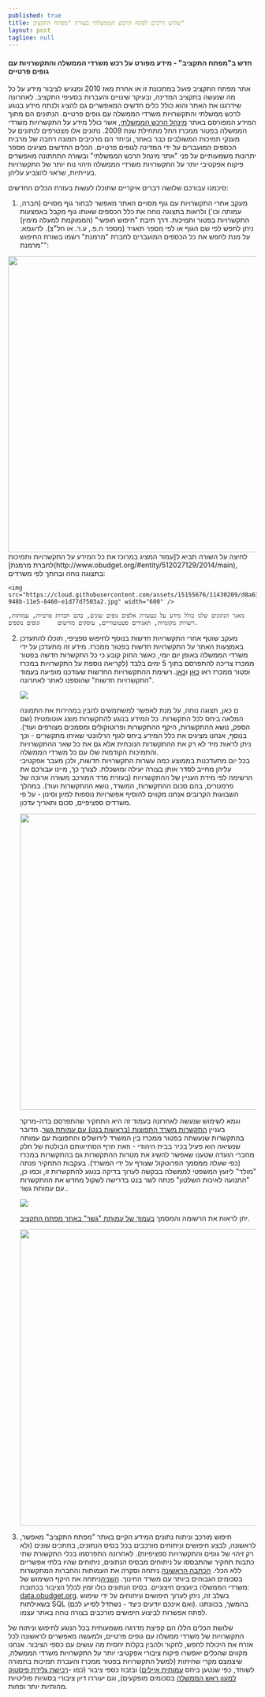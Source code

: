 ```yaml
---
published: true
title: שלוש דרכים לפקח הרכש הממשלתי בעזרת "מפתח התקציב"
layout: post
tagline: null
---
```


#### חדש ב"מפתח התקציב" - מידע מפורט על רכש משרדי הממשלה והתקשרויות עם גופים פרטיים

אתר מפתח התקציב פועל במתכונת זו או אחרת מאז 2010 ומנגיש לציבור מידע על כל מה שנעשה בתקציב המדינה, ובעיקר שינויים והעברות בסעיפי התקציב. לאחרונה שידרגנו את האתר והוא כולל כלים חדשים המאפשרים גם להציג ולנתח מידע בנוגע לרכש ממשלתי והתקשרויות משרדי הממשלה עם גופים פרטיים. 
הנתונים הם מתוך המידע המפורסם באתר [מינהל הרכש הממשלתי](https://www.mr.gov.il/Pages/HomePage.aspx), אשר כולל מידע על התקשרויות משרדי הממשלה בפטור ממכרז החל מתחילת שנת 2009. נתונים אלו מצטרפים לנתונים על מענקי תמיכות המשולבים כבר באתר, וביחד הם מרכיבים תמונה רחבה של מרבית הכספים המועברים על ידי המדינה לגופים פרטיים. הכלים החדשים מציגים מספר יתרונות משמעותיים על פני "אתר מינהל הרכש הממשלתי" ובשורה התחתונה מאפשרים פיקוח אפקטיבי יותר על התקשרויות משרדי הממשלה וזיהוי נוח יותר של התקשרויות בעייתיות, שראוי להצביע עליהן.  

סיכמנו עבורכם שלושה דברים איקריים שתוכלו לעשות בעזרת הכלים החדשים:

1. מעקב אחרי התקשרויות עם גוף מסויים
האתר מאפשר לבחור גוף מסויים (חברה, עמותה וכו') ולראות בתצוגה נוחה את כלל הכספים שאותו גוף מקבל באמצעות התקשרויות בפטור ותמיכות. דרך תיבת "חיפוש חופשי" (הממוקמת למעלה מימין) ניתן לחפש לפי שם הגוף או לפי מספר תאגיד (מספר ח.פ., ע.ר. או חל"צ). 
לדוגמא: על מנת לחפש את כל הכספים המועברים לחברת "מרמנת" רשמו בשורת החיפוש "מרמנת":
<img src="https://cloud.githubusercontent.com/assets/15155676/11430208/d88af9dc-948b-11e5-813f-0ffa465b19c9.jpg" width="600" />
לחיצה על השורה תביא ל[עמוד המציג במרוכז את כל המידע על התקשרויות ותמיכות לחברת מרמנת](http://www.obudget.org/#entity/512027129/2014/main), בתצוגה נוחה ובחתך לפי משרדים:

	<img src="https://cloud.githubusercontent.com/assets/15155676/11430209/d8a63274-948b-11e5-8460-e1d77d7503a2.jpg" width="600" />

	מאגר הנתונים שלנו כולל מידע על כעשרת אלפים גופים שונים, בהם חברות פרטיות, עמותות, רשויות מקומיות, תאגידים סטטוטוריים, עוסקים מורשים 	וגופים נוספים. 

2. מעקב שוטף אחרי התקשרויות חדשות
בנוסף לחיפוש ספציפי, תוכלו להתעדכן באמצעות האתר על התקשרויות חדשות בפטור ממכרז. מידע זה מתעדכן על ידי משרדי הממשלה באופן יום יומי, כאשר החוק קובע כי כל התקשרות חדשה בפטור ממכרז צריכה להתפרסם בתוך 5 ימים בלבד (לקריאה נוספת על התקשרויות במכרז ופטור ממכרז ראו [כאן](https://he.wikisource.org/wiki/%D7%AA%D7%A7%D7%A0%D7%95%D7%AA_%D7%97%D7%95%D7%91%D7%AA_%D7%94%D7%9E%D7%9B%D7%A8%D7%96%D7%99%D7%9D) ו[כאן](http://hozrim.mof.gov.il/doc/hashkal/horaot.nsf/ByNum/7.8.1). רשימת ההתקשרויות החדשות שעודכנו מופיעה בעמוד "התקשרויות חדשות" שהוספנו לאתר לאחרונה. 

	<img src="https://cloud.githubusercontent.com/assets/15155676/11430210/d8ab2450-948b-11e5-97e4-c3e132704839.jpg" />

	ם כאן, תצוגה נוחה, על מנת לאפשר למשתמשים להבין במהירות את התמונה המלאה ביחס לכל התקשרות. כל המידע בנוגע להתקשרות מוצג אוטומטית (שם הספק, נושא ההתקשרות, היקף ההתקשרות ופרוטוקולים ומסמכים מצורפים ועוד). בנוסף, אנחנו מציגים את כלל המידע ביחס לגוף הרלוונטי שאיתו מתקשרים - וכך ניתן לראות מיד לא רק את ההתקשרות הנוכחית אלא גם את כל שאר ההתקשרויות והתמיכות הקודמות שלו עם כל משרדי הממשלה.  
בכל יום מתעדכנות בממוצע כמה עשרות התקשרויות חדשות, ולכן מעבר אפקטיבי עליהן מחייב לסדר אותן בצורה יעילה ומושכלת. לצורך כך, מיינו עבורכם את הרשימה לפי מידת העניין של ההתקשרויות (בעזרת מדד המורכב משורה ארוכה של פרמטרים, בהם סכום ההתקשרות, המשרד, נושא ההתקשרות ועוד). במהלך השבועות הקרובים אנחנו מקווים להוסיף אפשרויות נוספות למיון וסינון - על פי משרדים ספציפיים, סכום ותאריך עדכון. 

	<img src="https://cloud.githubusercontent.com/assets/15155676/11430211/d8bd77c2-948b-11e5-9ce5-d924787a1cea.jpg" width="600" />

	וגמא לשימוש שנעשה לאחרונה בעמוד זה היא התחקיר שהתפרסם בדה-מרקר בעניין [התקשרות משרד התפוצות (בראשות בנט) עם עמותת גשר](http://www.themarker.com/news/1.2778695). מדובר בהתקשרות שנעשתה בפטור ממכרז בין המשרד לירושלים והתפוצות עם עמותה שנשיאה הוא פעיל בכיר בבית היהודי - וזאת חרף הסתייגותם הבולטת של חלק מחברי הועדה שטענו שאפשר להשיג את מטרות ההתקשרות גם בהתקשרות במכרז (כפי שעלה ממסמך הפרוטקול שצורף על ידי המשרד). בעקבות התחקיר פנתה "מולד" ליועץ המשפטי לממשלה בבקשה לערוך בדיקה בנוגע להתקשרות זו, וכמו כן, "התנועה לאיכות השלטון" פנתה לשר בנט בדרישה לשקול מחדש את ההתקשרות עם עמותת גשר..

	<img src="https://cloud.githubusercontent.com/assets/15155676/11430212/d8c10b58-948b-11e5-8df4-089388d8dbab.jpg" />

	יתן לראות את הרשומה והמסמך [בעמוד של עמותת "גשר" באתר מפתח התקציב](http://www.obudget.org/#entity/580054062/2014/main). 

	<img src="https://cloud.githubusercontent.com/assets/15155676/11430207/d884ded0-948b-11e5-8d48-3e06255b1534.jpg" width="600" />

3. חיפוש מורכב וניתוח נתונים
המידע הקיים באתר "מפתח התקציב" מאפשר, לראשונה, לבצע חיפושים וניתוחים מורכבים בכל בסיס הנתונים, בחתכים שונים (ולא רק זיהוי של גופים והתקשרויות ספציפיות). 
לאחרונה התפרסמו בכלי התקשורת שתי כתבות תחקיר שהתבססו על ניתוחים מבסיס הנתונים, ניתוחים שהיו בלתי אפשריים ללא הכלי. [הכתבה הראשונה](http://www.themarker.com/news/education/1.2719797) ניתחה וסקרה את העמותות והחברות המתקשרות בסכומים הגבוהים ביותר עם משרד החינוך. [השניה](http://www.themarker.com/tv/1.2778261)ניתחה את היקף השימוש של משרדי הממשלה ביועצים חיצוניים. 
בסיס הנתונים כולו זמין לכלל הציבור בכתובת:   [data.obudget.org](http://data.obudget.org). בשלב זה, ניתן לערוך חיפושים וניתוחים על ידי שימוש בשאילתות SQL (ואם אינכם יודעים כיצד - נשתדל לסייע לכם). בהמשך, בכוונתנו לפתח אפשרות לביצוע חיפושים מורכבים בצורה נוחה באתר עצמו. 

שלושת הכלים הללו הם קפיצת מדרגה משמעותית בכל הנוגע לחיפוש וניתוח של התקשרויות של משרדי ממשלה עם גופים פרטיים, ולמעשה מאפשרים לראשונה לכל אזרח את היכולת לחפש, לחקור ולהבין בקלות יחסית מה עושים עם כספי הציבור. אנחנו מקווים שהכלים יאפשרו פיקוח ציבורי אפקטיבי יותר על התקשרויות משרדי הממשלה, שיצמצם  מקרי שחיתות (למשל התקשרויות בפטור ממכרז והעברת תמיכות בתמורה לשוחד, כפי שנטען ביחס [עמותית איילים](http://www.obudget.org/#entity/580398352/2014/main)) ובזבוז כספי ציבור (כמו -[רכישת גלידת פיסטוק למעון ראש הממשלה](http://www.obudget.org/g2/en/557956265#entity/557956265/2014/main) בסכומים מופקעים), וגם יעוררו דיון ציבורי בסוגיות פוליטיות מהותיות יותר ופחות.

